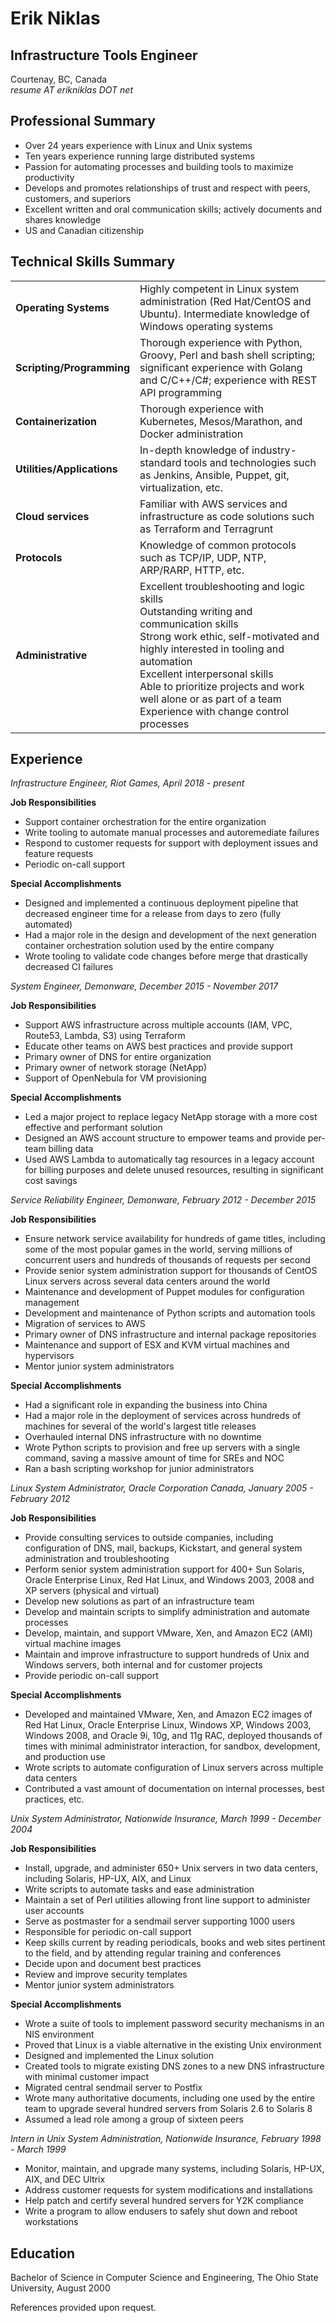 # Erik Niklas

## Infrastructure Tools Engineer

Courtenay, BC, Canada<br>*resume AT erikniklas DOT net*

## Professional Summary

* Over 24 years experience with Linux and Unix systems
* Ten years experience running large distributed systems
* Passion for automating processes and building tools to maximize productivity
* Develops and promotes relationships of trust and respect with peers, customers, and superiors
* Excellent written and oral communication skills; actively documents and shares knowledge
* US and Canadian citizenship

## Technical Skills Summary

| | |
| --- | --- |
| **Operating Systems** | Highly competent in Linux system administration (Red Hat/CentOS and Ubuntu). Intermediate knowledge of Windows operating systems |
| **Scripting/Programming** | Thorough experience with Python, Groovy, Perl and bash shell scripting; significant experience with Golang and C/C++/C#; experience with REST API programming |
| **Containerization** | Thorough experience with Kubernetes, Mesos/Marathon, and Docker administration |
| **Utilities/Applications** | In-depth knowledge of industry-standard tools and technologies such as Jenkins, Ansible, Puppet, git, virtualization, etc.
| **Cloud services** | Familiar with AWS services and infrastructure as code solutions such as Terraform and Terragrunt |
| **Protocols** | Knowledge of common protocols such as TCP/IP, UDP, NTP, ARP/RARP, HTTP, etc. |
| **Administrative** | Excellent troubleshooting and logic skills<br>Outstanding writing and communication skills<br>Strong work ethic, self-motivated and highly interested in tooling and automation<br>Excellent interpersonal skills<br>Able to prioritize projects and work well alone or as part of a team<br>Experience with change control processes |

## Experience

*Infrastructure Engineer, Riot Games, April 2018 - present*

**Job Responsibilities**

* Support container orchestration for the entire organization
* Write tooling to automate manual processes and autoremediate failures
* Respond to customer requests for support with deployment issues and feature requests
* Periodic on-call support

**Special Accomplishments**

* Designed and implemented a continuous deployment pipeline that decreased engineer time for a release from days to zero (fully automated)
* Had a major role in the design and development of the next generation container orchestration solution used by the entire company
* Wrote tooling to validate code changes before merge that drastically decreased CI failures

*System Engineer, Demonware, December 2015 - November 2017*

**Job Responsibilities**

* Support AWS infrastructure across multiple accounts (IAM, VPC, Route53, Lambda, S3) using Terraform
* Educate other teams on AWS best practices and provide support
* Primary owner of DNS for entire organization
* Primary owner of network storage (NetApp)
* Support of OpenNebula for VM provisioning

**Special Accomplishments**

* Led a major project to replace legacy NetApp storage with a more cost effective and performant solution
* Designed an AWS account structure to empower teams and provide per-team billing data
* Used AWS Lambda to automatically tag resources in a legacy account for billing purposes and delete unused resources, resulting in significant cost savings

*Service Reliability Engineer, Demonware, February 2012 - December 2015*

**Job Responsibilities**

* Ensure network service availability for hundreds of game titles, including some of the most popular games in the world, serving millions of concurrent users and hundreds of thousands of requests per second
* Provide senior system administration support for thousands of CentOS Linux servers across several data centers around the world
* Maintenance and development of Puppet modules for configuration management
* Development and maintenance of Python scripts and automation tools
* Migration of services to AWS
* Primary owner of DNS infrastructure and internal package repositories
* Maintenance and support of ESX and KVM virtual machines and hypervisors
* Mentor junior system administrators

**Special Accomplishments**

* Had a significant role in expanding the business into China
* Had a major role in the deployment of services across hundreds of machines for several of the world's largest title releases
* Overhauled internal DNS infrastructure with no downtime
* Wrote Python scripts to provision and free up servers with a single command, saving a massive amount of time for SREs and NOC
* Ran a bash scripting workshop for junior administrators

*Linux System Administrator, Oracle Corporation Canada, January 2005 - February 2012*

**Job Responsibilities**

* Provide consulting services to outside companies, including configuration of DNS, mail, backups, Kickstart, and general system administration and troubleshooting
* Perform senior system administration support for 400+ Sun Solaris, Oracle Enterprise Linux, Red Hat Linux, and Windows 2003, 2008 and XP servers (physical and virtual)
* Develop new solutions as part of an infrastructure team
* Develop and maintain scripts to simplify administration and automate processes
* Develop, maintain, and support VMware, Xen, and Amazon EC2 (AMI) virtual machine images
* Maintain and improve infrastructure to support hundreds of Unix and Windows servers, both internal and for customer projects
* Provide periodic on-call support

**Special Accomplishments**

* Developed and maintained VMware, Xen, and Amazon EC2 images of Red Hat Linux, Oracle Enterprise Linux, Windows XP, Windows 2003, Windows 2008, and Oracle 9i, 10g, and 11g RAC, deployed thousands of times with minimal administrator interaction, for sandbox, development, and production use
* Wrote scripts to automate configuration of Linux servers across multiple data centers
* Contributed a vast amount of documentation on internal processes, best practices, etc.

*Unix System Administrator, Nationwide Insurance, March 1999 - December 2004*

**Job Responsibilities**

* Install, upgrade, and administer 650+ Unix servers in two data centers, including Solaris, HP-UX, AIX, and Linux
* Write scripts to automate tasks and ease administration
* Maintain a set of Perl utilities allowing front line support to administer user accounts
* Serve as postmaster for a sendmail server supporting 1000 users
* Responsible for periodic on-call support
* Keep skills current by reading periodicals, books and web sites pertinent to the field, and by attending regular training and conferences
* Decide upon and document best practices
* Review and improve security templates
* Mentor junior system administrators

**Special Accomplishments**

* Wrote a suite of tools to implement password security mechanisms in an NIS environment
* Proved that Linux is a viable alternative in the existing Unix environment
* Designed and implemented the Linux solution
* Created tools to migrate existing DNS zones to a new DNS infrastructure with minimal customer impact
* Migrated central sendmail server to Postfix
* Wrote many authoritative documents, including one used by the entire team to upgrade several hundred servers from Solaris 2.6 to Solaris 8
* Assumed a lead role among a group of sixteen peers

*Intern in Unix System Administration, Nationwide Insurance, February 1998 - March 1999*

* Monitor, maintain, and upgrade many systems, including Solaris, HP-UX, AIX, and DEC Ultrix
* Address customer requests for system modifications and installations
* Help patch and certify several hundred servers for Y2K compliance
* Write a program to allow endusers to safely shut down and reboot workstations

## Education

Bachelor of Science in Computer Science and Engineering, The Ohio State University,
August 2000

References provided upon request.
